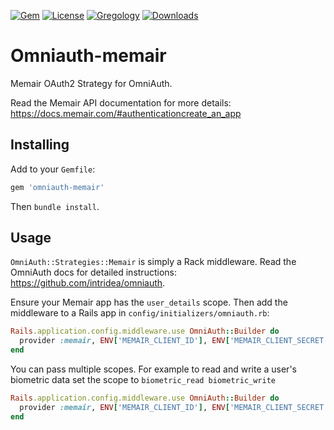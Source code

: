 [![Gem](https://img.shields.io/gem/v/omniauth-memair.svg?style=flat)](http://rubygems.org/gems/omniauth-memair)
[![License](http://img.shields.io/badge/license-MIT-yellow.svg?style=flat)](https://github.com/memair/omniauth-memair/blob/master/LICENSE)
[![Gregology](https://img.shields.io/badge/contact-Gregology-blue.svg?style=flat)](http://gregology.net/contact/)
[![Downloads](https://img.shields.io/gem/dt/omniauth-memair.svg?style=flat)](http://rubygems.org/gems/omniauth-memair)

# Omniauth-memair

Memair OAuth2 Strategy for OmniAuth.

Read the Memair API documentation for more details: https://docs.memair.com/#authenticationcreate_an_app

## Installing

Add to your `Gemfile`:

```ruby
gem 'omniauth-memair'
```

Then `bundle install`.

## Usage

`OmniAuth::Strategies::Memair` is simply a Rack middleware. Read the OmniAuth docs for detailed instructions: https://github.com/intridea/omniauth.

Ensure your Memair app has the `user_details` scope. Then add the middleware to a Rails app in `config/initializers/omniauth.rb`:

```ruby
Rails.application.config.middleware.use OmniAuth::Builder do
  provider :memair, ENV['MEMAIR_CLIENT_ID'], ENV['MEMAIR_CLIENT_SECRET']
end
```

You can pass multiple scopes. For example to read and write a user's biometric data set the scope to `biometric_read biometric_write`

```ruby
Rails.application.config.middleware.use OmniAuth::Builder do
  provider :memair, ENV['MEMAIR_CLIENT_ID'], ENV['MEMAIR_CLIENT_SECRET'], scope: 'biometric_read biometric_write'
end
```

